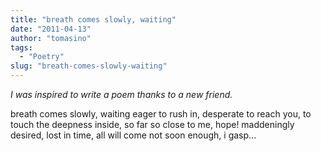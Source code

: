 ```yaml
---
title: "breath comes slowly, waiting"
date: "2011-04-13"
author: "tomasino"
tags:
  - "Poetry"
slug: "breath-comes-slowly-waiting"
---
```


*I was inspired to write a poem thanks
to a new friend.*

breath comes slowly, waiting
eager to rush in, desperate
to reach you, to touch
the deepness inside, so far
so close to me, hope!
maddeningly desired, lost
in time, all will come
not soon enough, i gasp...
